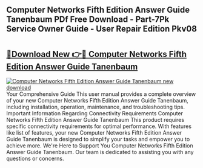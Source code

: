 ## Computer Networks Fifth Edition Answer Guide Tanenbaum PDf Free Download - Part-7Pk Service Owner Guide - User Repair Edition Pkv08

# <h2><a href="http://bc89451.oget.top/?id=Computer+Networks+Fifth+Edition+Answer+Guide+Tanenbaum">🔗Download New 👉🔴 Computer Networks Fifth Edition Answer Guide Tanenbaum</a></h2>

[![Computer Networks Fifth Edition Answer Guide Tanenbaum new download](https://i.imgur.com/5g1atiW.png)](http://bc89451.oget.top/?id=Computer+Networks+Fifth+Edition+Answer+Guide+Tanenbaum)
Your Comprehensive Guide This user manual provides a complete overview of your new Computer Networks Fifth Edition Answer Guide Tanenbaum, including installation, operation, maintenance, and troubleshooting tips. Important Information Regarding Connectivity Requirements Computer Networks Fifth Edition Answer Guide Tanenbaum This product requires specific connectivity requirements for optimal performance. With features like list of features, your new Computer Networks Fifth Edition Answer Guide Tanenbaum is designed to simplify your tasks and empower you to achieve more. We're Here to Support You Computer Networks Fifth Edition Answer Guide Tanenbaum. Our team is dedicated to assisting you with any questions or concerns.
